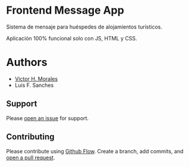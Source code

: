 # Frontend Message App
Sistema de mensaje para huéspedes de alojamientos turísticos.

Aplicación 100% funcional solo con JS, HTML y CSS.

# Authors
* [Victor H. Morales](https://github.com/viktormorales)
* Luis F. Sanches

## Support

Please [open an issue](https://github.com/viktormorales/frontend-message-app/issues/new) for support.

## Contributing

Please contribute using [Github Flow](https://guides.github.com/introduction/flow/). Create a branch, add commits, and [open a pull request](https://github.com/viktormorales/frontend-message-app/compare/).
